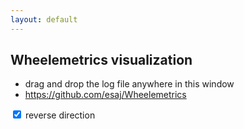 ```yaml
---
layout: default
---
```


## Wheelemetrics visualization

* drag and drop the log file anywhere in this window
* https://github.com/esaj/Wheelemetrics

<label>
    <input type="checkbox" id="reverse" checked="checked"> reverse direction
</label>

<div id="chart"></div>

<script type="text/javascript">
    google.charts.load('current', {'packages':['annotatedtimeline']});

    var config = {
        header: false,
        dynamicTyping: true,
        skipEmptyLines: true,
        worker: true,
        complete: completeFn,
        error: function errorFn (error, file) {
            console.error("errorFn", error, file);
        },
    };

    function completeFn(results) {
        console.log(results);

        var reverse = $('#reverse').is(':checked') ? -1 : 1;
        var rows = results.data.map(processInput);
        var columns = [
            { type: 'date',   name: 'Date' },
            { type: 'number', name: 'Speed'},
            { type: 'number', name: 'Power (100W)' },
            { type: 'number', name: 'Voltage' },
            { type: 'number', name: 'Current' },
            { type: 'number', name: 'Temperature' },
            { type: 'number', name: 'Trip' },
            { type: 'number', name: 'Odometer' },
        ];
        var element = document.getElementById('chart');

        function processInput(data) {
            data[0] = new Date(data[0]);
            data[1] *= reverse;
            data[2] *= reverse / 100;
            data[3]  = data[3];
            data[4] *= reverse;
            data[5]  = data[5];
            delete data[6];
            delete data[7];
            return data;
        }

        google.charts.setOnLoadCallback(function () {
            var data = new google.visualization.DataTable();
            columns.forEach(function (column) {
                data.addColumn(column.type, column.name);
            })
            data.addRows(rows);
            var chart = new google.visualization.AnnotatedTimeLine(element);
            chart.draw(data, {displayAnnotations: true});
        });
    }

    $('.wrapper').on('drag dragstart dragend dragover dragenter dragleave drop', function(event) {
        event.preventDefault();
        event.stopPropagation();
    }).on('drop', function (event) {
        event.preventDefault();
        var firstFile = event.originalEvent.dataTransfer.files[0];
        console.log('Dropped file', firstFile);
        config.file = firstFile;
        Papa.parse(firstFile, config);
    });

    var $reverse = $('#reverse');
    $reverse.parent().click(function (event) {
        $reverse.prop('checked', ! $reverse.prop('checked'));
        config.file && Papa.parse(config.file, config);
    });
</script>